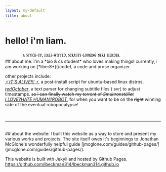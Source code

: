 ```yaml
---
layout: my-default
title: about
---
```


# hello! i'm liam. <object type="image/svg+xml" data="../assets/iconSmile5Optimized.svg"></object>
<img style="width:65%; padding-left:10%; padding-top:1%;" src="/images/nerfHerder4.png">

<br />
## about me:
i'm a *bio & cs student* who loves making things! currently, i am working on [*liber8*](/code), a code and prose organizer.

other projects include:<br />
[*⚡ IT'S ALIVE!!! ⚡*](/code), a post-install script for ubuntu-based linux distros.<br />
[*redOctober*](/code), a text parser for changing subtitle files (.svr) to adjust timestamps. <strike>so i can finally watch my torrent of <em>Smultronstället</em></strike><br />
[*I LOVE?HATE HUMAN?ROBOT*](/code), for when you want to be on the ~~right~~ winning side of the eventual robopocalypse!<br />


<br />

---

<br />
## about the website:    
I built this website as a way to store and present my various works and projects. The site itself owes it's beginnings to Jonathan McGlone's wonderfully helpful guide [jmcglone.com/guides/github-pages/](jmcglone.com/guides/github-pages/).

This website is built wth Jekyll and hosted by Github Pages.
<a>https://github.com/lbeckman314/lbeckman314.github.io</a>